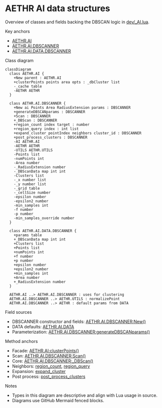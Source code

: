# AETHR AI data structures

Overview of classes and fields backing the DBSCAN logic in [dev/_AI.lua](../../dev/_AI.lua).

Key anchors
- [AETHR.AI](../../dev/_AI.lua:34)
- [AETHR.AI.DBSCANNER](../../dev/_AI.lua:90)
- [AETHR.AI.DATA.DBSCANNER](../../dev/_AI.lua:71)

Class diagram

```mermaid
classDiagram
  class AETHR.AI {
    +New parent : AETHR.AI
    +clusterPoints points area opts : _dbCluster list
    -_cache table
    -AETHR AETHR
  }

  class AETHR.AI.DBSCANNER {
    +New ai Points Area RadiusExtension params : DBSCANNER
    +generateDBSCANparams : DBSCANNER
    +Scan : DBSCANNER
    +_DBScan : DBSCANNER
    +region_count index target : number
    +region_query index : int list
    +expand_cluster pointIndex neighbors cluster_id : DBSCANNER
    +post_process_clusters : DBSCANNER
    -AI AETHR.AI
    -AETHR AETHR
    -UTILS AETHR.UTILS
    -Points list
    -numPoints int
    -Area number
    -_RadiusExtension number
    -_DBScanData map int int
    -Clusters list
    -_x number list
    -_y number list
    -_grid table
    -_cellSize number
    -epsilon number
    -epsilon2 number
    -min_samples int
    -f number
    -p number
    -min_samples_override number
  }

  class AETHR.AI.DATA.DBSCANNER {
    +params table
    +_DBScanData map int int
    +Clusters list
    +Points list
    +numPoints int
    +f number
    +p number
    +epsilon number
    +epsilon2 number
    +min_samples int
    +Area number
    +_RadiusExtension number
  }

  AETHR.AI ..> AETHR.AI.DBSCANNER : uses for clustering
  AETHR.AI.DBSCANNER ..> AETHR.UTILS : normalizePoint
  AETHR.AI.DBSCANNER ..> AETHR : default params from DATA
```

Field sources
- DBSCANNER constructor and fields: [AETHR.AI.DBSCANNER:New()](../../dev/_AI.lua:123)
- DATA defaults: [AETHR.AI.DATA](../../dev/_AI.lua:70)
- Parameterization: [AETHR.AI.DBSCANNER:generateDBSCANparams()](../../dev/_AI.lua:186)

Method anchors
- Facade: [AETHR.AI:clusterPoints()](../../dev/_AI.lua:530)
- Scan: [AETHR.AI.DBSCANNER:Scan()](../../dev/_AI.lua:319)
- Core: [AETHR.AI.DBSCANNER:_DBScan()](../../dev/_AI.lua:333)
- Neighbors: [region_count](../../dev/_AI.lua:275), [region_query](../../dev/_AI.lua:370)
- Expansion: [expand_cluster](../../dev/_AI.lua:424)
- Post process: [post_process_clusters](../../dev/_AI.lua:466)

Notes
- Types in this diagram are descriptive and align with Lua usage in source.
- Diagrams use GitHub Mermaid fenced blocks.